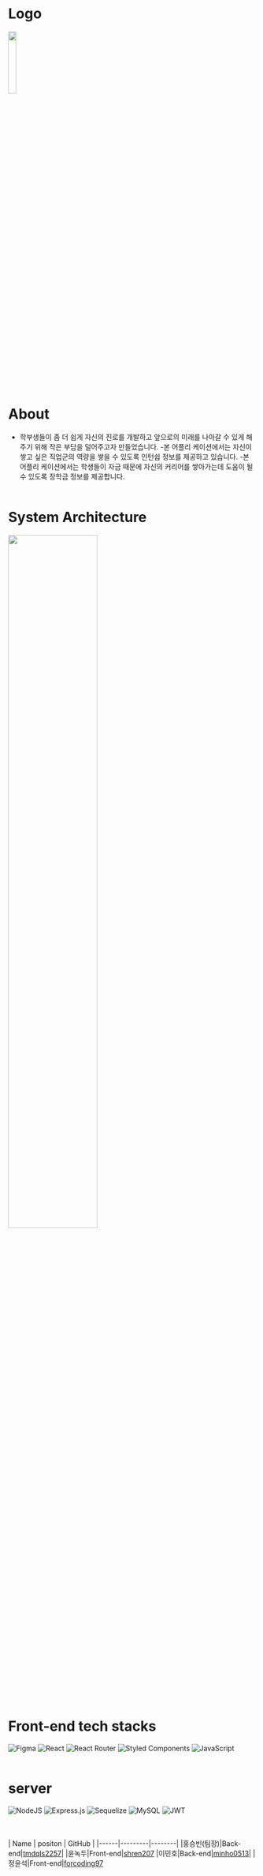 # Logo
<img  src="https://cdn.discordapp.com/attachments/932852459003609098/934361076898861086/logo.png" width="18%" height="18%" >
<br></br>

# About
- 학부생들이 좀 더 쉽게 자신의 진로를 개발하고 앞으로의 미래를 나아갈 수 있게 해주기 위해 작은 부담을 덜어주고자 만들었습니다.
-본 어플리 케이션에서는 자신이 쌓고 싶은 직업군의 역량을 쌓을 수 있도록 인턴쉽 정보를 제공하고 있습니다.
-본 어플리 케이션에서는 학생들이 자금 때문에 자신의 커리어를 쌓아가는데 도움이 될 수 있도록 장학금 정보를 제공합니다.
<br></br>

# System Architecture
<img src='https://cdn.discordapp.com/attachments/932852459003609098/933586875707428924/Web_App_Reference_Architecture_1.png' width="60%">
<br></br>

# Front-end tech stacks
![Figma](https://img.shields.io/badge/figma-%23F24E1E.svg?style=for-the-badge&logo=figma&logoColor=white)
![React](https://img.shields.io/badge/react-%2320232a.svg?style=for-the-badge&logo=react&logoColor=%2361DAFB)
![React Router](https://img.shields.io/badge/React_Router-CA4245?style=for-the-badge&logo=react-router&logoColor=white)
![Styled Components](https://img.shields.io/badge/styled--components-DB7093?style=for-the-badge&logo=styled-components&logoColor=white)
![JavaScript](https://img.shields.io/badge/javascript-%23323330.svg?style=for-the-badge&logo=javascript&logoColor=%23F7DF1E)
<br></br>

# server
![NodeJS](https://img.shields.io/badge/node.js-6DA55F?style=for-the-badge&logo=node.js&logoColor=white)
![Express.js](https://img.shields.io/badge/express.js-%23404d59.svg?style=for-the-badge&logo=express&logoColor=%2361DAFB)
![Sequelize](https://img.shields.io/badge/Sequelize-52B0E7?style=for-the-badge&logo=Sequelize&logoColor=white)
![MySQL](https://img.shields.io/badge/mysql-%2300f.svg?style=for-the-badge&logo=mysql&logoColor=white)
	![JWT](https://img.shields.io/badge/JWT-black?style=for-the-badge&logo=JSON%20web%20tokens)

<br></br>
| Name | positon | GitHub |
|------|---------|--------|
|홍승빈(팀장)|Back-end|[tmdqls2257](https://github.com/tmdqls2257)|
|윤녹두|Front-end|[shren207](https://github.com/shren207)
|이민호|Back-end|[minho0513](https://github.com/minho0513)|
|정윤석|Front-end|[forcoding97](https://github.com/forcoding97)
